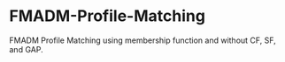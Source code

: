 # FMADM-Profile-Matching
FMADM Profile Matching using membership function and without CF, SF, and GAP. 

